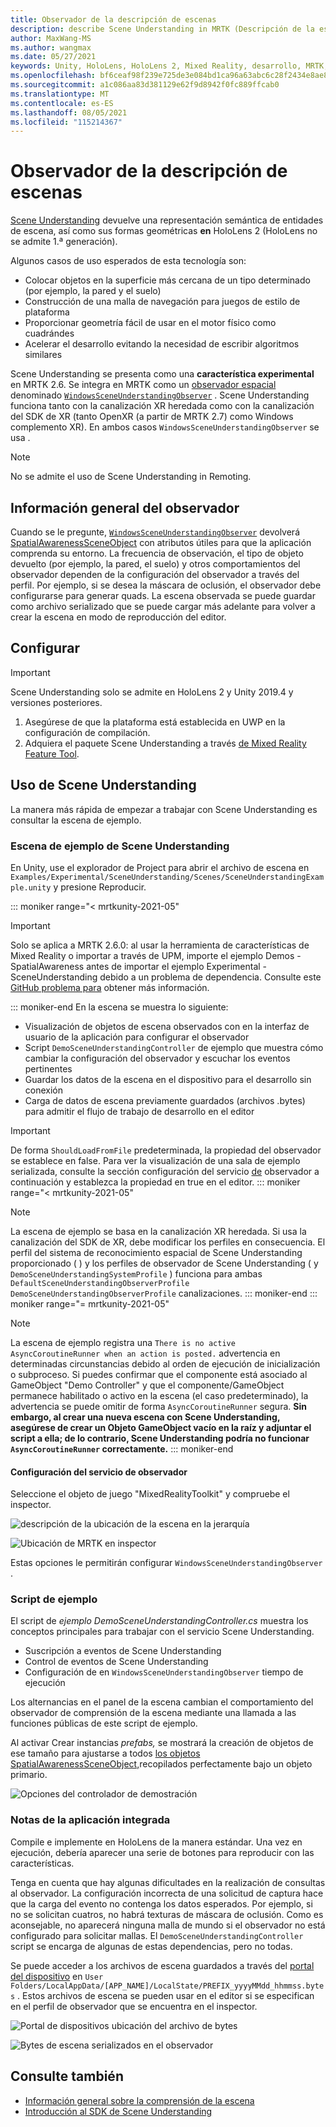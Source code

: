 ```yaml
---
title: Observador de la descripción de escenas
description: describe Scene Understanding in MRTK (Descripción de la escena en MRTK)
author: MaxWang-MS
ms.author: wangmax
ms.date: 05/27/2021
keywords: Unity, HoloLens, HoloLens 2, Mixed Reality, desarrollo, MRTK, Scene Understanding
ms.openlocfilehash: bf6ceaf98f239e725de3e084bd1ca96a63abc6c28f2434e8ae84ba3f70ee025b
ms.sourcegitcommit: a1c086aa83d381129e62f9d8942f0fc889ffcab0
ms.translationtype: MT
ms.contentlocale: es-ES
ms.lasthandoff: 08/05/2021
ms.locfileid: "115214367"
---
```

# <a name="scene-understanding-observer"></a>Observador de la descripción de escenas

[Scene Understanding](/windows/mixed-reality/scene-understanding) devuelve una representación semántica de entidades de escena, así como sus formas geométricas __en__ HoloLens 2 (HoloLens no se admite 1.ª generación).

Algunos casos de uso esperados de esta tecnología son:
* Colocar objetos en la superficie más cercana de un tipo determinado (por ejemplo, la pared y el suelo)
* Construcción de una malla de navegación para juegos de estilo de plataforma
* Proporcionar geometría fácil de usar en el motor físico como cuadrándes
* Acelerar el desarrollo evitando la necesidad de escribir algoritmos similares

Scene Understanding se presenta como una __característica experimental__ en MRTK 2.6. Se integra en MRTK como un [observador espacial](spatial-awareness-getting-started.md#register-observers) denominado [`WindowsSceneUnderstandingObserver`](xref:Microsoft.MixedReality.Toolkit.WindowsSceneUnderstanding.Experimental.WindowsSceneUnderstandingObserver) . Scene Understanding funciona tanto con la canalización XR heredada como con la canalización del SDK de XR (tanto OpenXR (a partir de MRTK 2.7) como Windows complemento XR). En ambos casos `WindowsSceneUnderstandingObserver` se usa .

> [!NOTE] 
> No se admite el uso de Scene Understanding in Remoting.

## <a name="observer-overview"></a>Información general del observador

Cuando se le pregunte, [`WindowsSceneUnderstandingObserver`](xref:Microsoft.MixedReality.Toolkit.WindowsSceneUnderstanding.Experimental.WindowsSceneUnderstandingObserver) devolverá [SpatialAwarenessSceneObject](xref:Microsoft.MixedReality.Toolkit.Experimental.SpatialAwareness.SpatialAwarenessSceneObject) con atributos útiles para que la aplicación comprenda su entorno. La frecuencia de observación, el tipo de objeto devuelto (por ejemplo, la pared, el suelo) y otros comportamientos del observador dependen de la configuración del observador a través del perfil. Por ejemplo, si se desea la máscara de oclusión, el observador debe configurarse para generar quads. La escena observada se puede guardar como archivo serializado que se puede cargar más adelante para volver a crear la escena en modo de reproducción del editor.

## <a name="setup"></a>Configurar

> [!IMPORTANT]
> Scene Understanding solo se admite en HoloLens 2 y Unity 2019.4 y versiones posteriores.

1. Asegúrese de que la plataforma está establecida en UWP en la configuración de compilación.
1. Adquiera el paquete Scene Understanding a través [de Mixed Reality Feature Tool](https://aka.ms/MRFeatureTool).

## <a name="using-scene-understanding"></a>Uso de Scene Understanding

La manera más rápida de empezar a trabajar con Scene Understanding es consultar la escena de ejemplo.

### <a name="scene-understanding-sample-scene"></a>Escena de ejemplo de Scene Understanding

En Unity, use el explorador de Project para abrir el archivo de escena en `Examples/Experimental/SceneUnderstanding/Scenes/SceneUnderstandingExample.unity` y presione Reproducir.

::: moniker range="< mrtkunity-2021-05"
> [!IMPORTANT]
> Solo se aplica a MRTK 2.6.0: al usar la herramienta de características de Mixed Reality o importar a través de UPM, importe el ejemplo Demos - SpatialAwareness antes de importar el ejemplo Experimental - SceneUnderstanding debido a un problema de dependencia. Consulte este [GitHub problema para](https://github.com/microsoft/MixedRealityToolkit-Unity/issues/9431) obtener más información.

::: moniker-end
En la escena se muestra lo siguiente:

* Visualización de objetos de escena observados con en la interfaz de usuario de la aplicación para configurar el observador
* Script `DemoSceneUnderstandingController` de ejemplo que muestra cómo cambiar la configuración del observador y escuchar los eventos pertinentes
* Guardar los datos de la escena en el dispositivo para el desarrollo sin conexión
* Carga de datos de escena previamente guardados (archivos .bytes) para admitir el flujo de trabajo de desarrollo en el editor

> [!IMPORTANT]
> De forma `ShouldLoadFromFile` predeterminada, la propiedad del observador se establece en false. Para ver la visualización de una sala de ejemplo serializada, consulte la sección configuración del servicio [de](#configuring-the-observer-service) observador a continuación y establezca la propiedad en true en el editor.
::: moniker range="< mrtkunity-2021-05"

> [!NOTE] 
> La escena de ejemplo se basa en la canalización XR heredada. Si usa la canalización del SDK de XR, debe modificar los perfiles en consecuencia. El perfil del sistema de reconocimiento espacial de Scene Understanding proporcionado ( ) y los perfiles de observador de Scene Understanding ( y `DemoSceneUnderstandingSystemProfile` ) funciona para ambas `DefaultSceneUnderstandingObserverProfile` `DemoSceneUnderstandingObserverProfile` canalizaciones.
::: moniker-end
::: moniker range="= mrtkunity-2021-05"

> [!NOTE] 
> La escena de ejemplo registra una `There is no active AsyncCoroutineRunner when an action is posted.` advertencia en determinadas circunstancias debido al orden de ejecución de inicialización o subproceso. Si puedes confirmar que el componente está asociado al GameObject "Demo Controller" y que el componente/GameObject permanece habilitado o activo en la escena (el caso predeterminado), la advertencia se puede omitir de forma `AsyncCoroutineRunner` segura. **Sin embargo, al crear una nueva escena con Scene Understanding, asegúrese de crear un Objeto GameObject vacío en la raíz y adjuntar el script a ella; de lo contrario, Scene Understanding podría no funcionar `AsyncCoroutineRunner` correctamente.**
::: moniker-end

#### <a name="configuring-the-observer-service"></a>Configuración del servicio de observador

Seleccione el objeto de juego "MixedRealityToolkit" y compruebe el inspector.

![descripción de la ubicación de la escena en la jerarquía](../images/spatial-awareness/MRTKHierarchy.png)

![Ubicación de MRTK en inspector](../images/spatial-awareness/MRTKLocation.png)

Estas opciones le permitirán configurar `WindowsSceneUnderstandingObserver` .

### <a name="example-script"></a>Script de ejemplo

El script de _ejemplo DemoSceneUnderstandingController.cs_ muestra los conceptos principales para trabajar con el servicio Scene Understanding.

* Suscripción a eventos de Scene Understanding
* Control de eventos de Scene Understanding
* Configuración de en `WindowsSceneUnderstandingObserver` tiempo de ejecución

Los alternancias en el panel de la escena cambian el comportamiento del observador de comprensión de la escena mediante una llamada a las funciones públicas de este script de ejemplo.

Al activar Crear instancias *prefabs,* se mostrará la creación de objetos de ese tamaño para ajustarse a todos [los objetos SpatialAwarenessSceneObject,](xref:Microsoft.MixedReality.Toolkit.Experimental.SpatialAwareness.SpatialAwarenessSceneObject)recopilados perfectamente bajo un objeto primario.

![Opciones del controlador de demostración](../images/spatial-awareness/Controller.png)

### <a name="built-app-notes"></a>Notas de la aplicación integrada

Compile e implemente en HoloLens de la manera estándar. Una vez en ejecución, debería aparecer una serie de botones para reproducir con las características.

Tenga en cuenta que hay algunas dificultades en la realización de consultas al observador. La configuración incorrecta de una solicitud de captura hace que la carga del evento no contenga los datos esperados. Por ejemplo, si no se solicitan cuatros, no habrá texturas de máscara de oclusión. Como es aconsejable, no aparecerá ninguna malla de mundo si el observador no está configurado para solicitar mallas. El `DemoSceneUnderstandingController` script se encarga de algunas de estas dependencias, pero no todas.

Se puede acceder a los archivos de escena guardados a través del [portal del dispositivo](/windows/mixed-reality/using-the-windows-device-portal) en `User Folders/LocalAppData/[APP_NAME]/LocalState/PREFIX_yyyyMMdd_hhmmss.bytes` . Estos archivos de escena se pueden usar en el editor si se especifican en el perfil de observador que se encuentra en el inspector.

![Portal de dispositivos ubicación del archivo de bytes](../images/spatial-awareness/BytesInDevicePortal.png)

![Bytes de escena serializados en el observador](../images/spatial-awareness/BytesLocationInObserver.png)

## <a name="see-also"></a>Consulte también

* [Información general sobre la comprensión de la escena](/windows/mixed-reality/scene-understanding)
* [Introducción al SDK de Scene Understanding](/windows/mixed-reality/scene-understanding-sdk)

